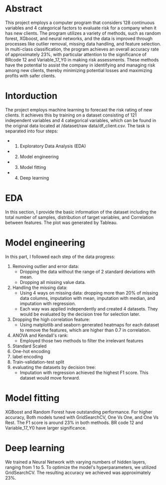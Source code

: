 # Abstract 
This project employs a computer program that considers 128 continuous variables and 4 categorical factors to evaluate risk for a company when it has new clients. The program utilizes a variety of methods, such as random forest, XGboost, and neural networks, and the data is improved through processes like outlier removal, missing data handling, and feature selection. In multi-class classification, the program achieves an overall accuracy rate of approximately 23%, with particular attention to the significance of BRcode 12 and Variable_17_Y0 in making risk assessments. These methods have the potential to assist the company in identifying and managing risk among new clients, thereby minimizing potential losses and maximizing profits with safer clients.
# Intorduction 
The project employs machine learning to forecast the risk rating of new clients. It achieves this by training on a dataset consisting of 121 independent variables and 4 categorical variables, which can be found in the original data located at /dataset/raw data/df_client.csv. The task is separated into four steps: <br />
 - 1. Exploratory Data Analysis (EDA) <br />
 - 2. Model engineering
 - 3. Model fitting
 - 4. Deep learning 
# EDA
In this section, I provide the basic information of the dataset including the total number of samples, distribution of target variables, and Correlation between features. The plot was generated by Tableau.
# Model engineering
In this part, I followed each step of the data progress: <br />
 1.  Removing outlier and error data: <br />
     - Dropping the data without the range of 2 standard deviations with mean.
     - Dropping all missing value data.
 2.  Handling the missing data:<br />
     - Using 4 ways on missing data: dropping more than 20% of missing data columns, imputation with mean, imputation with median, and imputation with regression.
     - Each way was applied independently and created 4 datasets. They would be evaluated by the decision tree for selection later.
 3. Dropping the high correlation feature:<br />
     - Using matplotlib and seaborn generated heatmaps for each dataset to remove the features, which are higher than 0.7 in correlation.
 4. ANOVA and Kendall's rank:<br />
     - Employed those two methods to filter the irrelevant features
 5. Standard Scaled
 6. One-hot encoding
 7. label encoding
 8. Train-validation-test split
 9. evaluating the datasets by decision tree:<br />
    - Imputation with regression achieved the highest F1 score. This dataset would move forward.
# Model fitting 
XGBoost and Random Forest have outstanding performance. For higher accuracy, Both models tuned with GridSearchCV, One Vs One, and One Vs Rest. The F1 score is around 23% in both methods. BR code 12 and Variable_17_Y0 have larger significance.
# Deep learning
We trained a Neural Network with varying numbers of hidden layers, ranging from 1 to 5. To optimize the model's hyperparameters, we utilized GridSearchCV. The resulting accuracy we achieved was approximately 23%.
